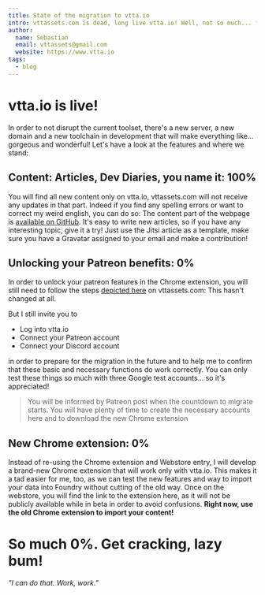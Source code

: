 ```yaml
---
title: State of the migration to vtta.io
intro: vttassets.com is dead, long live vtta.io! Well, not so much... for a while, both will peacefully co-exist. Read about the planned stages in here.
author:
  name: Sebastian
  email: vttassets@gmail.com
  website: https://www.vtta.io
tags:
  - blog
---
```


# vtta.io is live!

In order to not disrupt the current toolset, there's a new server, a new domain and a new toolchain in development that will make everything like... gorgeous and wonderful! Let's have a look at the features and where we stand:

## Content: Articles, Dev Diaries, you name it: 100%

You will find all new content only on vtta.io, vttassets.com will not receive any updates in that part. Indeed if you find any spelling errors or want to correct my weird english, you can do so: The content part of the webpage is [available on GitHub](https://github.com/VTTAssets/vtta.io). It's easy to write new articles, so if you have any interesting topic, give it a try! Just use the Jitsi article as a template, make sure you have a Gravatar assigned to your email and make a contribution!

## Unlocking your Patreon benefits: 0%

In order to unlock your patreon features in the Chrome extension, you will still need to follow the steps [depicted here](https://www.vttassets.com/chrome-extension) on vttassets.com: This hasn't changed at all. 

But I still invite you to 

- Log into vtta.io
- Connect your Patreon account 
- Connect your Discord account

in order to prepare for the migration in the future and to help me to confirm that these basic and necessary functions do work correctly. You can only test these things so much with three Google test accounts... so it's appreciated!

> You will be informed by Patreon post when the countdown to migrate starts. You will have plenty of time to create the necessary accounts here and to download the new Chrome extension

## New Chrome extension: 0%

Instead of re-using the Chrome extension and Webstore entry, I will develop a brand-new Chrome extension that will work only with vtta.io. This makes it a tad easier for me, too, as we can test the new features and way to import your data into Foundry without cutting of the old way. Once on the webstore, you will find the link to the extension here, as it will not be publicly available while in beta in order to avoid confusions. **Right now, use the old Chrome extension to import your content!**

# So much 0%. Get cracking, lazy bum!
*"I can do that. Work, work."*

